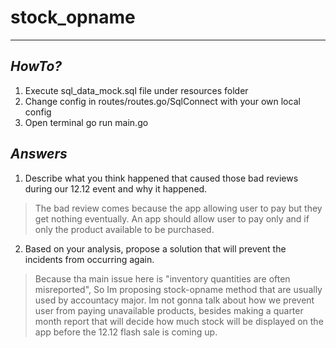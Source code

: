 # stock_opname
---
## _HowTo?_

1. Execute sql_data_mock.sql file under resources folder
2. Change config in routes/routes.go/SqlConnect with your own local config
3. Open terminal go run main.go

## _Answers_
1. Describe what you think happened that caused those bad reviews during our 12.12 event and why it happened. 
> The bad review comes because the app allowing user to pay but they get nothing eventually. An app should allow user to pay only and if only the product available to be purchased. 
2. Based on your analysis, propose a solution that will prevent the incidents from occurring again. 
> Because tha main issue here is "inventory quantities are often misreported", So Im proposing stock-opname method that are usually used by accountacy major. Im not gonna talk about how we prevent user from paying unavailable products, besides making a quarter month report that will decide how much stock will be displayed on the app before the 12.12 flash sale is coming up.

